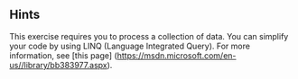 ## Hints
This exercise requires you to process a collection of data. You can simplify your code by using LINQ (Language Integrated Query).
For more information, see [this page]
(https://msdn.microsoft.com/en-us//library/bb383977.aspx).